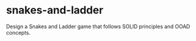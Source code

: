 # snakes-and-ladder
 Design a Snakes and Ladder game that follows SOLID principles and OOAD concepts.
